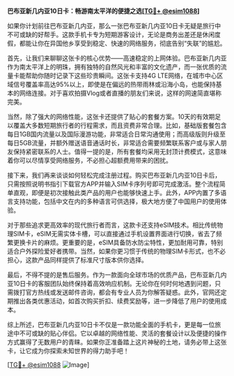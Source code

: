 **巴布亚新几内亚10日卡：畅游南太平洋的便捷之选[[TG💪+ @esim1088](https://t.me/s/esim1088)]**

如果你计划前往巴布亚新几内亚，那么一张巴布亚新几内亚10日卡无疑是旅行中不可或缺的好帮手。这款手机卡专为短期游客设计，无论是商务出差还是休闲度假，都能让你在异国他乡享受到稳定、快速的网络服务，彻底告别“失联”的尴尬。

首先，让我们来聊聊这张卡的核心优势——高速稳定的上网体验。巴布亚新几内亚作为南太平洋上的明珠，拥有独特的自然风光和丰富的文化遗产，而一张优质的流量卡能帮助你随时记录下这些珍贵瞬间。这张卡支持4G LTE网络，在城市中心区域信号覆盖率高达95%以上，即使是在偏远的热带雨林或沿海小岛，也能保持基本的网络连接。对于喜欢拍摄Vlog或者直播的朋友们来说，这样的网速简直堪称完美。

当然，除了强大的网络性能，这张卡还提供了贴心的套餐方案。10天的有效期足以覆盖大多数短期旅行者的行程需求，而且资费非常合理。比如，基础版套餐包含每日1GB国内流量以及国际漫游功能，非常适合日常沟通使用；而高级版则升级至每日5GB流量，并额外赠送语音通话时长，非常适合需要频繁联系客户或与家人朋友保持紧密联系的人士。值得一提的是，所有套餐均采用无封顶计费模式，这意味着你可以尽情享受网络服务，不必担心超额费用带来的困扰。

接下来，我们再来谈谈如何轻松完成注册过程。购买巴布亚新几内亚10日卡后，只需按照说明书指引下载官方APP并输入SIM卡序列号即可完成激活。整个流程简单直观，即便是初次接触此类产品的用户也能够快速上手。此外，APP内置了多语言支持功能，包括中文在内的多种语言可供选择，极大地方便了中国用户的使用体验。

对于那些追求更高效率的现代旅行者而言，这款卡还支持eSIM技术。相比传统物理SIM卡，eSIM无需实体卡槽，可以直接通过手机设置界面进行切换，省去了频繁更换卡片的麻烦。更重要的是，eSIM具备防水防尘特性，更加耐用可靠，特别适合户外探险爱好者携带。当然，如果你更习惯于传统的物理SIM卡形式，也不必担心，这款产品同样提供了标准尺寸版本供你选择。

最后，不得不提的是售后服务。作为一款面向全球市场的优质产品，巴布亚新几内亚10日卡的客服团队始终保持着高效响应机制。无论你在何时何地遇到问题，只需拨打官方热线或发送邮件咨询，都会有专业人员为你解答疑惑。此外，官网还定期推出各类优惠活动，如首次购买折扣、续费奖励等，进一步降低了用户的使用成本。

综上所述，巴布亚新几内亚10日卡不仅是一款功能全面的手机卡，更是每一位旅途中不可或缺的贴心伴侣。它以卓越的网络性能、灵活的套餐设计以及便捷的操作方式赢得了无数用户的青睐。如果你正准备踏上这片神秘的土地，请务必带上这张卡，让它成为你探索未知世界的得力助手吧！

[[TG💪+ @esim1088](https://t.me/s/esim1088) ![Image](https://i.postimg.cc/4NQfJmqS/Snipaste-2025-05-13-00-14-12.png)]